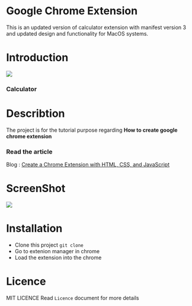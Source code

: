 # Google Chrome Extension

This is an updated version of calculator extension with manifest version 3 and updated design and functionality for MacOS systems.

# Introduction

<img src="https://p.kindpng.com/picc/s/77-772110_calculator-icon-png-calculator-icon-transparent-png.png">

### Calculator

# Describtion
 
The project is for the tutorial purpose regarding **How to create google chrome extension**

### Read the article
Blog : [Create a Chrome Extension with HTML, CSS, and JavaScript](https://daily.dev/blog/create-chrome-extension-with-html-css-and-javascript)

# ScreenShot

<img src="https://assets.website-files.com/5e0f1144930a8bc8aace526c/602fdc9a8ec01a8479d610cd_calculator.png">

# Installation

- Clone this project `git clone `
- Go to extenion manager in chrome
- Load the extension into the chrome

# Licence

MIT LICENCE
Read `Licence` document for more details



